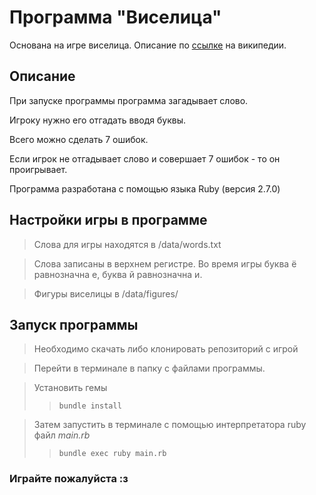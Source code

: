 # Программа "Виселица"
Основана на игре виселица.  Описание по [ссылке](https://ru.wikipedia.org/wiki/Виселица_(игра)) на википедии.
## Описание
При запуске программы программа загадывает слово.

Игроку нужно его отгадать вводя буквы.

Всего можно сделать 7 ошибок.

Если игрок не отгадывает слово и совершает 7 ошибок - то он проигрывает.

Программа разработана с помощью языка Ruby (версия 2.7.0)

## Настройки игры в программе
> Слова для игры находятся в /data/words.txt

> Слова записаны в верхнем регистре. Во время игры буква ё равнозначна е, буква й равнозначна и. 

> Фигуры виселицы в /data/figures/

## Запуск программы
> Необходимо скачать либо клонировать репозиторий с игрой

> Перейти в терминале в папку с файлами программы.

> Установить гемы
>>  ```
>>  bundle install
>>  ```

> Затем запустить в терминале с помощью интерпретатора ruby файл <em>main.rb</em>
>>  ```
>>  bundle exec ruby main.rb
>>  ```
### Играйте пожалуйста :з
